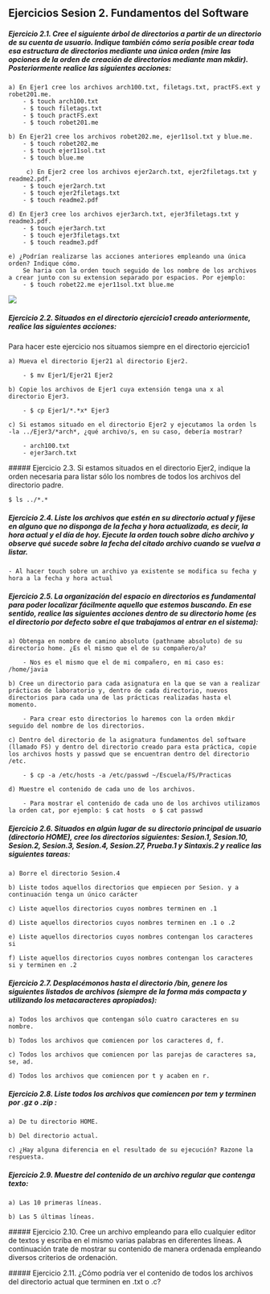 ## Ejercicios Sesion 2. Fundamentos del Software

##### Ejercicio 2.1. Cree el siguiente árbol de directorios a partir de un directorio de su cuenta de usuario. Indique también cómo sería posible crear toda esa estructura de directorios mediante una única orden (mire las opciones de la orden de creación de directorios mediante man mkdir). Posteriormente realice las siguientes acciones:
	a) En Ejer1 cree los archivos arch100.txt, filetags.txt, practFS.ext y robet201.me.
		- $ touch arch100.txt
		- $ touch filetags.txt
		- $ touch practFS.ext
		- $ touch robet201.me
    
	b) En Ejer21 cree los archivos robet202.me, ejer11sol.txt y blue.me.
    	- $ touch robet202.me
    	- $ touch ejer11sol.txt
    	- $ touch blue.me
    	
	￼￼￼￼￼c) En Ejer2 cree los archivos ejer2arch.txt, ejer2filetags.txt y readme2.pdf.
    	- $ touch ejer2arch.txt
    	- $ touch ejer2filetags.txt
    	- $ touch readme2.pdf
    
	d) En Ejer3 cree los archivos ejer3arch.txt, ejer3filetags.txt y readme3.pdf.
    	- $ touch ejer3arch.txt
    	- $ touch ejer3filetags.txt
    	- $ touch readme3.pdf
    	
	e) ¿Podrían realizarse las acciones anteriores empleando una única orden? Indique cómo.
    	Se haria con la orden touch seguido de los nombre de los archivos a crear junto con su extension separado por espacios. Por ejemplo:
        - $ touch robet22.me ejer11sol.txt blue.me

![](https://github.com/JArandaIzquierdo/FundamentosDelSoftware/blob/master/images/Ejercicio2-1.png)
    
##### Ejercicio 2.2. Situados en el directorio ejercicio1 creado anteriormente, realice las siguientes acciones:

Para hacer este ejercicio nos situamos siempre en el directorio ejercicio1
    
	a) Mueva el directorio Ejer21 al directorio Ejer2.
    
    	- $ mv Ejer1/Ejer21 Ejer2
    	
	b) Copie los archivos de Ejer1 cuya extensión tenga una x al directorio Ejer3.
    
    	- $ cp Ejer1/*.*x* Ejer3
        
	c) Si estamos situado en el directorio Ejer2 y ejecutamos la orden ls -la ../Ejer3/*arch*, ¿qué archivo/s, en su caso, debería mostrar?
    
    	- arch100.txt
    	- ejer3arch.txt 
    
##### Ejercicio 2.3. Si estamos situados en el directorio Ejer2, indique la orden necesaria para listar sólo los nombres de todos los archivos del directorio padre.

	$ ls ../*.*

##### Ejercicio 2.4. Liste los archivos que estén en su directorio actual y fíjese en alguno que no disponga de la fecha y hora actualizada, es decir, la hora actual y el día de hoy. Ejecute la orden touch sobre dicho archivo y observe qué sucede sobre la fecha del citado archivo cuando se vuelva a listar.

	- Al hacer touch sobre un archivo ya existente se modifica su fecha y hora a la fecha y hora actual

##### Ejercicio 2.5. La organización del espacio en directorios es fundamental para poder localizar fácilmente aquello que estemos buscando. En ese sentido, realice las siguientes acciones dentro de su directorio home (es el directorio por defecto sobre el que trabajamos al entrar en el sistema):
	a) Obtenga en nombre de camino absoluto (pathname absoluto) de su directorio home. ¿Es el mismo que el de su compañero/a?
    
    	- Nos es el mismo que el de mi compañero, en mi caso es: /home/javia
    
	b) Cree un directorio para cada asignatura en la que se van a realizar prácticas de laboratorio y, dentro de cada directorio, nuevos directorios para cada una de las prácticas realizadas hasta el momento.
    
    	- Para crear esto directorios lo haremos con la orden mkdir seguido del nombre de los directorios.
    
	c) Dentro del directorio de la asignatura fundamentos del software (llamado FS) y dentro del directorio creado para esta práctica, copie los archivos hosts y passwd que se encuentran dentro del directorio /etc.
    
    	- $ cp -a /etc/hosts -a /etc/passwd ~/Escuela/FS/Practicas
    
	d) Muestre el contenido de cada uno de los archivos.
     
     	- Para mostrar el contenido de cada uno de los archivos utilizamos la orden cat, por ejemplo: $ cat hosts  o $ cat passwd 


##### Ejercicio 2.6. Situados en algún lugar de su directorio principal de usuario (directorio HOME), cree los directorios siguientes: Sesion.1, Sesion.10, Sesion.2, Sesion.3, Sesion.4, Sesion.27, Prueba.1 y Sintaxis.2 y realice las siguientes tareas:
	a) Borre el directorio Sesion.4
    
	b) Liste todos aquellos directorios que empiecen por Sesion. y a continuación tenga un único carácter
    
	c) Liste aquellos directorios cuyos nombres terminen en .1
    
	d) Liste aquellos directorios cuyos nombres terminen en .1 o .2
    
	e) Liste aquellos directorios cuyos nombres contengan los caracteres si
    
	f) Liste aquellos directorios cuyos nombres contengan los caracteres si y terminen en .2
    
##### Ejercicio 2.7. Desplacémonos hasta el directorio /bin, genere los siguientes listados de archivos (siempre de la forma más compacta y utilizando los metacaracteres apropiados):
	a) Todos los archivos que contengan sólo cuatro caracteres en su nombre.
    
	b) Todos los archivos que comiencen por los caracteres d, f.
    
	c) Todos los archivos que comiencen por las parejas de caracteres sa, se, ad.
    
	d) Todos los archivos que comiencen por t y acaben en r.
    
##### Ejercicio 2.8. Liste todos los archivos que comiencen por tem y terminen por .gz o .zip :
	a) De tu directorio HOME.
    
	b) Del directorio actual.
    
	c) ¿Hay alguna diferencia en el resultado de su ejecución? Razone la respuesta.
    
    
##### Ejercicio 2.9. Muestre del contenido de un archivo regular que contenga texto:
	a) Las 10 primeras líneas.
    
	b) Las 5 últimas líneas.

##### Ejercicio 2.10. Cree un archivo empleando para ello cualquier editor de textos y escriba en el mismo varias palabras en diferentes líneas. A continuación trate de mostrar su contenido de manera ordenada empleando diversos criterios de ordenación.


##### Ejercicio 2.11. ¿Cómo podría ver el contenido de todos los archivos del directorio actual que terminen en .txt o .c?
